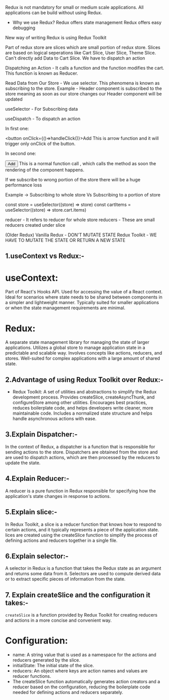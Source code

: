 

Redux is not mandatory for small or medium scale applications. 
All applications can be build without using Redux.

 - Why we use Redux?
   Redux offers state management
   Redux offers easy debugging

New way of writing Redux is using Redux Toolkit

Part of redux store are slices which are small portion of redux store. Slices are based on logical seperations like Cart Slice,
User Slice, Theme Slice. Can't directly add Data to Cart Slice. We have to dispatch an action

Dispatching an Action - It calls a function and the function modifies the cart. This function is known as Reducer.

Read Data from Our Store - We use selector. This phenomena is known as subscribing to the store. 
Example - Header component is subscribed to the store meaning as soon as our store changes our Header component will be
updated

useSelector - For Subscribing data

useDispatch - To dispatch an action

In first one:

<button onClick={()=>handleClick()}>Add</button>
This is arrow function and it will trigger only onClick of the button.

In second one:

<button onClick={handleClick()}>Add</button>
This is a normal function call , which calls the method as soon the rendering of the component happens.

If we subscribe to wrong portion of the store there will be a huge performance loss

Example -> 
Subscribing to whole store Vs Subscribing to a portion of store

const store = useSelector((store) => store)
const cartItems = useSelector((store) => store.cart.items)

reducer - It refers to reducer for whole store 
reducers - These are small reducers created under slice

(Older Redux) Vanilla Redux - DON'T MUTATE STATE
Redux Toolkit - WE HAVE TO MUTATE THE STATE OR RETURN A NEW STATE


##  1.useContext vs Redux:-
# useContext:
Part of React's Hooks API.
Used for accessing the value of a React context.
Ideal for scenarios where state needs to be shared between components in a simpler and lightweight manner.
Typically suited for smaller applications or when the state management requirements are minimal.

# Redux:
A separate state management library for managing the state of larger applications.
Utilizes a global store to manage application state in a predictable and scalable way.
Involves concepts like actions, reducers, and stores.
Well-suited for complex applications with a large amount of shared state.

## 2.Advantage of using Redux Toolkit over Redux:-
* Redux Toolkit:
A set of utilities and abstractions to simplify the Redux development process.
Provides createSlice, createAsyncThunk, and configureStore among other utilities.
Encourages best practices, reduces boilerplate code, and helps developers write cleaner, more maintainable code.
Includes a normalized state structure and helps handle asynchronous actions with ease.

## 3.Explain Dispatcher:-
In the context of Redux, a dispatcher is a function that is responsible for sending actions to the store.
Dispatchers are obtained from the store and are used to dispatch actions, which are then processed by the reducers to update the state.

## 4.Explain Reducer:-
A reducer is a pure function in Redux responsible for specifying how the application's state changes in response to actions.

## 5.Explain slice:-
In Redux Toolkit, a slice is a reducer function that knows how to respond to certain actions, and it typically represents a piece of the application state.
lices are created using the createSlice function to simplify the process of defining actions and reducers together in a single file.

## 6.Explain selector:-
A selector in Redux is a function that takes the Redux state as an argument and returns some data from it.
 Selectors are used to compute derived data or to extract specific pieces of information from the state.


## 7. Explain createSlice and the configuration it takes:-
 `createSlice` is a function provided by Redux Toolkit for creating reducers and actions in a more concise and convenient way.

  # Configuration:
 * name: A string value that is used as a namespace for the actions and reducers generated by the slice.
 * initialState: The initial state of the slice.
 * reducers: An object where keys are action names and values are reducer functions.
 * The createSlice function automatically generates action creators and a reducer based on the configuration, reducing the boilerplate code needed for defining actions and reducers separately.
